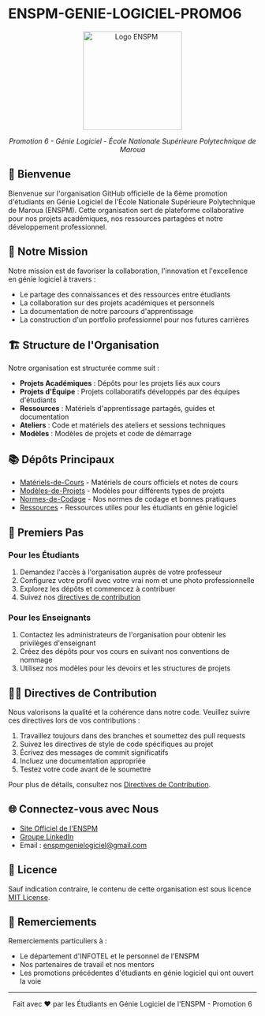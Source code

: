 
# ENSPM-GENIE-LOGICIEL-PROMO6

<p align="center">
  <img src="https://via.placeholder.com/200" alt="Logo ENSPM" width="200">
</p>

<p align="center">
  <em>Promotion 6 - Génie Logiciel - École Nationale Supérieure Polytechnique de Maroua</em>
</p>

## 👋 Bienvenue

Bienvenue sur l'organisation GitHub officielle de la 6ème promotion d'étudiants en Génie Logiciel de l'École Nationale Supérieure Polytechnique de Maroua (ENSPM). Cette organisation sert de plateforme collaborative pour nos projets académiques, nos ressources partagées et notre développement professionnel.

## 🎯 Notre Mission

Notre mission est de favoriser la collaboration, l'innovation et l'excellence en génie logiciel à travers :
- Le partage des connaissances et des ressources entre étudiants
- La collaboration sur des projets académiques et personnels
- La documentation de notre parcours d'apprentissage
- La construction d'un portfolio professionnel pour nos futures carrières

## 🏗️ Structure de l'Organisation

Notre organisation est structurée comme suit :

- **Projets Académiques** : Dépôts pour les projets liés aux cours
- **Projets d'Équipe** : Projets collaboratifs développés par des équipes d'étudiants
- **Ressources** : Matériels d'apprentissage partagés, guides et documentation
- **Ateliers** : Code et matériels des ateliers et sessions techniques
- **Modèles** : Modèles de projets et code de démarrage

## 📚 Dépôts Principaux

- [Matériels-de-Cours](https://github.com/ENSPM-GENIE-LOGICIEL-PROMO6/Materiels-de-Cours) - Matériels de cours officiels et notes de cours
- [Modèles-de-Projets](https://github.com/ENSPM-GENIE-LOGICIEL-PROMO6/Modeles-de-Projets) - Modèles pour différents types de projets
- [Normes-de-Codage](https://github.com/ENSPM-GENIE-LOGICIEL-PROMO6/Normes-de-Codage) - Nos normes de codage et bonnes pratiques
- [Ressources](https://github.com/ENSPM-GENIE-LOGICIEL-PROMO6/Ressources) - Ressources utiles pour les étudiants en génie logiciel

## 🚀 Premiers Pas

### Pour les Étudiants

1. Demandez l'accès à l'organisation auprès de votre professeur
2. Configurez votre profil avec votre vrai nom et une photo professionnelle
3. Explorez les dépôts et commencez à contribuer
4. Suivez nos [directives de contribution](https://github.com/ENSPM-GENIE-LOGICIEL-PROMO6/Directives-de-Contribution)

### Pour les Enseignants

1. Contactez les administrateurs de l'organisation pour obtenir les privilèges d'enseignant
2. Créez des dépôts pour vos cours en suivant nos conventions de nommage
3. Utilisez nos modèles pour les devoirs et les structures de projets

## 👨‍💻 Directives de Contribution

Nous valorisons la qualité et la cohérence dans notre code. Veuillez suivre ces directives lors de vos contributions :

1. Travaillez toujours dans des branches et soumettez des pull requests
2. Suivez les directives de style de code spécifiques au projet
3. Écrivez des messages de commit significatifs
4. Incluez une documentation appropriée
5. Testez votre code avant de le soumettre

Pour plus de détails, consultez nos [Directives de Contribution](https://github.com/ENSPM-GENIE-LOGICIEL-PROMO6/.gitignore/Directives-de-Contribution.md).

## 🌐 Connectez-vous avec Nous

- [Site Officiel de l'ENSPM](https://enspm.univ-maroua.cm)
- [Groupe LinkedIn](https://www.linkedin.com/groups/ENSPM-Genie-Logiciel-Promo6)
- Email : enspmgenielogiciel@gmail.com

## 📜 Licence

Sauf indication contraire, le contenu de cette organisation est sous licence [MIT License](LICENSE).

## 🙏 Remerciements

Remerciements particuliers à :

- Le département d'INFOTEL et le personnel de l'ENSPM
- Nos partenaires de travail et nos mentors
- Les promotions précédentes d'étudiants en génie logiciel qui ont ouvert la voie

---

<p align="center">
  Fait avec ❤️ par les Étudiants en Génie Logiciel de l'ENSPM - Promotion 6
</p>
